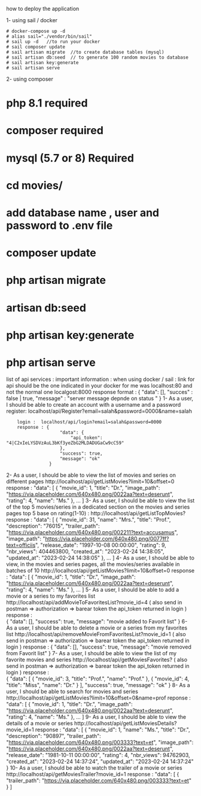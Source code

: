 
 how to deploy the application

1- using sail / docker 
    
    # docker-compose up -d
    # alias sail="./vendor/bin/sail"
    # sail up -d   //to run your docker 
    # sail composer update 
    # sail artisan migrate  //to create database tables (mysql)
    # sail artisan db:seed  // to generate 100 random movies to database
    # sail artisan key:generate
    # sail artisan serve 
  
2- using composer

  # php 8.1 required 
  # composer required 
  # mysql (5.7 or 8)  Required
 
  # cd movies/
  # add database  name , user and password to .env file
  # composer update 
  # php artisan migrate
  # artisan db:seed
  # php artisan key:generate
  # php artisan serve



list of api services : 
important information : 
  when using docker / sail  :  link for api should be the one indicated in your docker for me was localhost:80 and not the normal one localgost:8000
response format  : 
{
    "data": [],
    "succes" : false | true,
    "message" : "server message depnde on  status "
 }
1-	As a user, I should be able to create an account with a username and a password
        register:  localhost/api/Register?email=salah&password=0000&name=salah

        login :  localhost/api/login?email=salah&password=0000
        response : {
                        "data": {
                            "api_token": "4|C2xIeLYSDVzAuL3bKf3yeZbG2MLDADUGaCw9cC59"
                        },
                        "success": true,
                        "message": "ok"
                    } 


2-	As a user, I should be able to view the list of movies and series on different pages 
   http://localhost/api/getListMovies?limit=10&offset=0
   response :  "data": [
                        {
                            "movie_id": 1,
                            "title": "Dr.",
                            "image_path": "https://via.placeholder.com/640x480.png/0022aa?text=deserunt",
                            "rating": 4,
                            "name": "Ms."
                        }, ... 
                        ]
3-	As a user, I should be able to view the list of the top 5 movies/series in a dedicated section on the movies and series pages
  top 5 base on rating(1-10) : 
  http://localhost/api/getListTopMovies?
  response :   "data": [
                            {
                                "movie_id": 31,
                                "name": "Mrs.",
                                "title": "Prof.",
                                "descreption": "76015",
                                "trailer_path": "https://via.placeholder.com/640x480.png/002211?text=accusamus",
                                "image_path": "https://via.placeholder.com/640x480.png/0077ff?text=officiis",
                                "release_date": "1997-10-08 00:00:00",
                                "rating": 9,
                                "nbr_views": 404463800,
                                "created_at": "2023-02-24 14:38:05",
                                "updated_at": "2023-02-24 14:38:05"
                            }, ...
                        ]
4-	 As a user, I should be able to view, in the movies and series pages, all the movies/series available in batches of 10 
 http://localhost/api/getListMovies?limit=10&offset=0
 response : "data": [
                        {
                            "movie_id": 1,
                            "title": "Dr.",
                            "image_path": "https://via.placeholder.com/640x480.png/0022aa?text=deserunt",
                            "rating": 4,
                            "name": "Ms."
                        }, ... 
                        ]
5-	As a user, I should be able to add a movie or a series to my favorites list 
    http://localhost/api/addMovieToFavoritesList?movie_id=4   ( also send in postman => authorization =>  barear token   the  api_token returned in login ) 
    response :  
              {
                "data": [],
                "success": true,
                "message": "movie added to Favorit list"
              }
6-	As a user, I should be able to delete a movie or a series from my favorites list
    http://localhost/api/removeMovieFromFavoritesList?movie_id=1 ( also send in postman => authorization =>  barear token   the  api_token returned in login )
    response : 
            {
                "data": [],
                "success": true,
                "message": "movie removed from Favorit list"
            }
7-	 As a user, I should be able to view the list of my favorite movies and series
    http://localhost/api/getMoviesFavorites?  ( also send in postman => authorization =>  barear token   the  api_token returned in login )
    response :  
                {
                    "data": [
                        {
                            "movie_id": 3,
                            "title": "Prof.",
                            "name": "Prof."
                        },
                        {
                            "movie_id": 4,
                            "title": "Miss",
                            "name": "Dr."
                        }
                    ],
                    "success": true,
                    "message": "ok"
                }
8-	As a user, I should be able to search for movies and series
    http://localhost/api/getListMovies?limit=10&offset=0&name=prof
    reponse : 
            "data": [
                        {
                            "movie_id": 1,
                            "title": "Dr.",
                            "image_path": "https://via.placeholder.com/640x480.png/0022aa?text=deserunt",
                            "rating": 4,
                            "name": "Ms."
                        }, ... 
                        ]
9-	As a user, I should be able to view the details of a movie or series 
        http://localhost/api/getListMoviesDetails?movie_id=1
        response :
                "data": [
                {
                    "movie_id": 1,
                    "name": "Ms.",
                    "title": "Dr.",
                    "descreption": "90897",
                    "trailer_path": "https://via.placeholder.com/640x480.png/003333?text=et",
                    "image_path": "https://via.placeholder.com/640x480.png/0022aa?text=deserunt",
                    "release_date": "1981-10-11 00:00:00",
                    "rating": 4,
                    "nbr_views": 94762903,
                    "created_at": "2023-02-24 14:37:24",
                    "updated_at": "2023-02-24 14:37:24"
                }
10-	As a user, I should be able to watch the trailer of a movie or series
    http://localhost/api/getMoviesTrailer?movie_id=1
    response :
      "data": [
                {
                    "trailer_path": "https://via.placeholder.com/640x480.png/003333?text=et"
                }
              ]
